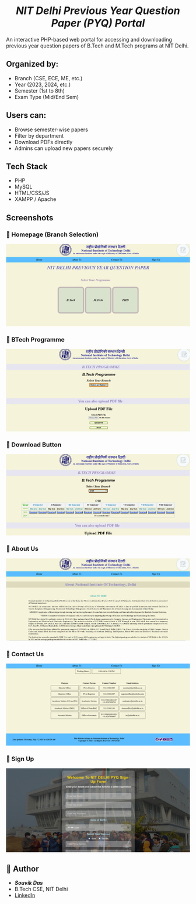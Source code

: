 <h1 align="center">
<strong><em> NIT Delhi Previous Year Question Paper (PYQ) Portal </em></strong>
</h1>

An interactive PHP-based web portal for accessing and downloading previous year question papers of B.Tech and M.Tech programs at NIT Delhi. 

## Organized by:
- Branch (CSE, ECE, ME, etc.)
- Year (2023, 2024, etc.)
- Semester (1st to 8th)
- Exam Type (Mid/End Sem)

## Users can:
- Browse semester-wise papers
- Filter by department
- Download PDFs directly
- Admins can upload new papers securely


## Tech Stack

- PHP
- MySQL
- HTML/CSS/JS
- XAMPP / Apache


## Screenshots

### 🔹 Homepage (Branch Selection)
![Homepage](screenshots/homepage.png)

### 🔹 BTech Programme
![BTech page](screenshots/btech.png)

### 🔹 Download Button
![Download Button](screenshots/download.png)

### 🔹 About Us
![About Us](screenshots/about_us.png)

### 🔹 Contact Us
![Contact Us](screenshots/contact_us.png)

### 🔹 Sign Up
![Sign Up](screenshots/sign_up.png)


## 🙋 Author

- ***Souvik Das***
- B.Tech CSE, NIT Delhi
- [LinkedIn](https://linkedin.com/in/souvik-das-234ab9338/)
